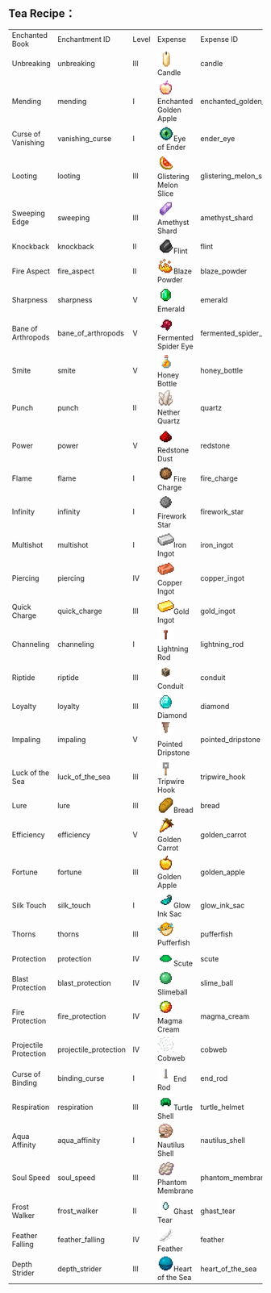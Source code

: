 ## Tea Recipe：

<table>
	<tablebody>
		<tr>
			<td>Enchanted Book</td>
			<td>Enchantment ID</td>
			<td>Level</td>
			<td>Expense</td>
			<td>Expense ID</td>
			<td>Item</td>
		</tr>
		<tr>
            <td>Unbreaking</td>
            <td>unbreaking</td>
            <td>Ⅲ</td>
            <td><img src="./mc_icon/decorations/candle/candle.png">Candle</td>
			<td>candle</td>
			<td>Tools</td>
		</tr>
		<tr>
            <td>Mending</td>
            <td>mending</td>
            <td>Ⅰ</td>
            <td><img src="./mc_icon/food/enchanted_golden_apple.png">Enchanted Golden Apple</td>
			<td>enchanted_golden_apple</td>
			<td>Tools</td>
		</tr>
		<tr>
            <td>Curse of Vanishing</td>
            <td>vanishing_curse</td>
            <td>Ⅰ</td>
            <td><img src="./mc_icon/misc/ender_eye.png">Eye of Ender</td>
			<td>ender_eye</td>
			<td>Tools</td>
		</tr>
		<tr>
            <td>Looting</td>
            <td>looting</td>
            <td>Ⅲ</td>
            <td><img src="./mc_icon/brewing/glistering_melon_slice.png">Glistering Melon Slice</td>
			<td>glistering_melon_slice</td>
			<td>Sword</td>
		</tr>
		<tr>
            <td>Sweeping Edge</td>
            <td>sweeping</td>
            <td>Ⅲ</td>
            <td><img src="./mc_icon/misc/amethyst_shard.png">Amethyst Shard</td>
			<td>amethyst_shard</td>
			<td>Sword</td>
		</tr>
		<tr>
            <td>Knockback</td>
            <td>knockback</td>
            <td>Ⅱ</td>
            <td><img src="./mc_icon/misc/flint.png">Flint</td>
			<td>flint</td>
			<td>Sword</td>
		</tr>
		<tr>
            <td>Fire Aspect</td>
            <td>fire_aspect</td>
            <td>Ⅱ</td>
            <td><img src="./mc_icon/brewing/blaze_powder.png">Blaze Powder</td>
			<td>blaze_powder</td>
			<td>Sword</td>
		</tr>
		<tr>
            <td>Sharpness</td>
            <td>sharpness</td>
            <td>Ⅴ</td>
            <td><img src="./mc_icon/misc/emerald.png">Emerald</td>
			<td>emerald</td>
			<td>Sword Axe</td>
		</tr>
		<tr>
            <td>Bane of Arthropods</td>
            <td>bane_of_arthropods</td>
            <td>Ⅴ</td>
            <td><img src="./mc_icon/brewing/fermented_spider_eye.png">Fermented Spider Eye</td>
			<td>fermented_spider_eye</td>
			<td>Sword Axe</td>
		</tr>
		<tr>
            <td>Smite</td>
            <td>smite</td>
            <td>Ⅴ</td>
            <td><img src="./mc_icon/food/honey_bottle.png">Honey Bottle</td>
			<td>honey_bottle</td>
			<td>Sword Axe</td>
		</tr>
		<tr>
            <td>Punch</td>
            <td>punch</td>
            <td>Ⅱ</td>
            <td><img src="./mc_icon/misc/quartz.png">Nether Quartz</td>
			<td>quartz</td>
			<td>Bow</td>
		</tr>
		<tr>
            <td>Power</td>
            <td>power</td>
            <td>Ⅴ</td>
            <td><img src="./mc_icon/redstone/redstone.png">Redstone Dust</td>
			<td>redstone</td>
			<td>Bow</td>
		</tr>
		<tr>
            <td>Flame</td>
            <td>flame</td>
            <td>Ⅰ</td>
            <td><img src="./mc_icon/misc/fire_charge.png">Fire Charge</td>
			<td>fire_charge</td>
			<td>Bow</td>
		</tr>
		<tr>
            <td>Infinity</td>
            <td>infinity</td>
            <td>Ⅰ</td>
            <td><img src="./mc_icon/decorations/firework_star.png">Firework Star</td>
			<td>firework_star</td>
			<td>Bow</td>
		</tr>
		<tr>
            <td>Multishot</td>
            <td>multishot</td>
            <td>Ⅰ</td>
            <td><img src="./mc_icon/misc/iron_ingot.png">Iron Ingot</td>
			<td>iron_ingot</td>
			<td>Crossbow</td>
		</tr>
		<tr>
            <td>Piercing</td>
            <td>piercing</td>
            <td>Ⅳ</td>
            <td><img src="./mc_icon/misc/copper_ingot.png">Copper Ingot</td>
			<td>copper_ingot</td>
			<td>Crossbow</td>
		</tr>
		<tr>
            <td>Quick Charge</td>
            <td>quick_charge</td>
            <td>Ⅲ</td>
            <td><img src="./mc_icon/misc/gold_ingot.png">Gold Ingot</td>
			<td>gold_ingot</td>
			<td>Crossbow</td>
		</tr>
		<tr>
            <td>Channeling</td>
            <td>channeling</td>
            <td>Ⅰ</td>
            <td><img src="./mc_icon/redstone/lightning_rod.png">Lightning Rod</td>
			<td>lightning_rod</td>
			<td>Trident</td>
		</tr>
		<tr>
            <td>Riptide</td>
            <td>riptide</td>
            <td>Ⅲ</td>
            <td><img src="./mc_icon/misc/conduit.png">Conduit</td>
			<td>conduit</td>
			<td>Trident</td>
		</tr>
		<tr>
            <td>Loyalty</td>
            <td>loyalty</td>
            <td>Ⅲ</td>
            <td><img src="./mc_icon/misc/diamond.png">Diamond</td>
			<td>diamond</td>
			<td>Trident</td>
		</tr>
		<tr>
            <td>Impaling</td>
            <td>impaling</td>
            <td>Ⅴ</td>
            <td><img src="./mc_icon/decorations/pointed_dripstone.png">Pointed Dripstone</td>
			<td>pointed_dripstone</td>
			<td>Trident</td>
		</tr>
		<tr>
            <td>Luck of the Sea</td>
            <td>luck_of_the_sea</td>
            <td>Ⅲ</td>
            <td><img src="./mc_icon/redstone/tripwire_hook.png">Tripwire Hook</td>
			<td>tripwire_hook</td>
			<td>Fishing Rod</td>
		</tr>
		<tr>
            <td>Lure</td>
            <td>lure</td>
            <td>Ⅲ</td>
            <td><img src="./mc_icon/food/bread.png">Bread</td>
			<td>bread</td>
			<td>Fishing Rod</td>
		</tr>
		<tr>
            <td>Efficiency</td>
            <td>efficiency</td>
            <td>Ⅴ</td>
            <td><img src="./mc_icon/brewing/golden_carrot.png">Golden Carrot</td>
			<td>golden_carrot</td>
			<td>Collection Tools</td>
		</tr>
		<tr>
            <td>Fortune</td>
            <td>fortune</td>
            <td>Ⅲ</td>
            <td><img src="./mc_icon/food/golden_apple.png">Golden Apple</td>
			<td>golden_apple</td>
			<td>Collection Tools</td>
		</tr>
		<tr>
            <td>Silk Touch</td>
            <td>silk_touch</td>
            <td>Ⅰ</td>
            <td><img src="./mc_icon/misc/glow_ink_sac.png">Glow Ink Sac</td>
			<td>glow_ink_sac</td>
			<td>Collection Tools</td>
		</tr>
		<tr>
            <td>Thorns</td>
            <td>thorns</td>
            <td>Ⅲ</td>
            <td><img src="./mc_icon/food/pufferfish.png">Pufferfish</td>
			<td>pufferfish</td>
			<td>Armor</td>
		</tr>
		<tr>
            <td>Protection</td>
            <td>protection</td>
            <td>Ⅳ</td>
            <td><img src="./mc_icon/misc/scute.png">Scute</td>
			<td>scute</td>
			<td>Armor</td>
		</tr>
		<tr>
            <td>Blast Protection</td>
            <td>blast_protection</td>
            <td>Ⅳ</td>
            <td><img src="./mc_icon/misc/slime_ball.png">Slimeball</td>
			<td>slime_ball</td>
			<td>Armor</td>
		</tr>
        <tr>
            <td>Fire Protection</td>
            <td>fire_protection</td>
            <td>Ⅳ</td>
            <td><img src="./mc_icon/brewing/magma_cream.png">Magma Cream</td>
			<td>magma_cream</td>
			<td>Armor</td>
		</tr>
        <tr>
            <td>Projectile Protection</td>
            <td>projectile_protection</td>
            <td>Ⅳ</td>
            <td><img src="./mc_icon/decorations/cobweb.png">Cobweb</td>
			<td>cobweb</td>
			<td>Armor</td>
		</tr>
        <tr>
            <td>Curse of Binding</td>
            <td>binding_curse</td>
            <td>Ⅰ</td>
            <td><img src="./mc_icon/decorations/end_rod.png">End Rod</td>
			<td>end_rod</td>
			<td>Armor</td>
		</tr>
        <tr>
            <td>Respiration</td>
            <td>respiration</td>
            <td>Ⅲ</td>
            <td><img src="./mc_icon/combat/turtle_helmet.png">Turtle Shell</td>
			<td>turtle_helmet</td>
			<td>Helmet</td>
		</tr>
        <tr>
            <td>Aqua Affinity</td>
            <td>aqua_affinity</td>
            <td>Ⅰ</td>
            <td><img src="./mc_icon/misc/nautilus_shell.png">Nautilus Shell</td>
			<td>nautilus_shell</td>
			<td>Helmet</td>
		</tr>
        <tr>
            <td>Soul Speed</td>
            <td>soul_speed</td>
            <td>Ⅲ</td>
            <td><img src="./mc_icon/brewing/phantom_membrane.png">Phantom Membrane</td>
			<td>phantom_membrane</td>
			<td>Boots</td>
		</tr>
        <tr>
            <td>Frost Walker</td>
            <td>frost_walker</td>
            <td>Ⅱ</td>
            <td><img src="./mc_icon/brewing/ghast_tear.png">Ghast Tear</td>
			<td>ghast_tear</td>
			<td>Boots</td>
		</tr>
        <tr>
            <td>Feather Falling</td>
            <td>feather_falling</td>
            <td>Ⅳ</td>
            <td><img src="./mc_icon/misc/feather.png">Feather</td>
			<td>feather</td>
			<td>Boots</td>
		</tr>
        <tr>
            <td>Depth Strider</td>
            <td>depth_strider</td>
            <td>Ⅲ</td>
            <td><img src="./mc_icon/misc/heart_of_the_sea.png">Heart of the Sea</td>
			<td>heart_of_the_sea</td>
			<td>Boots</td>
		</tr>
	</tablebody>
</table>